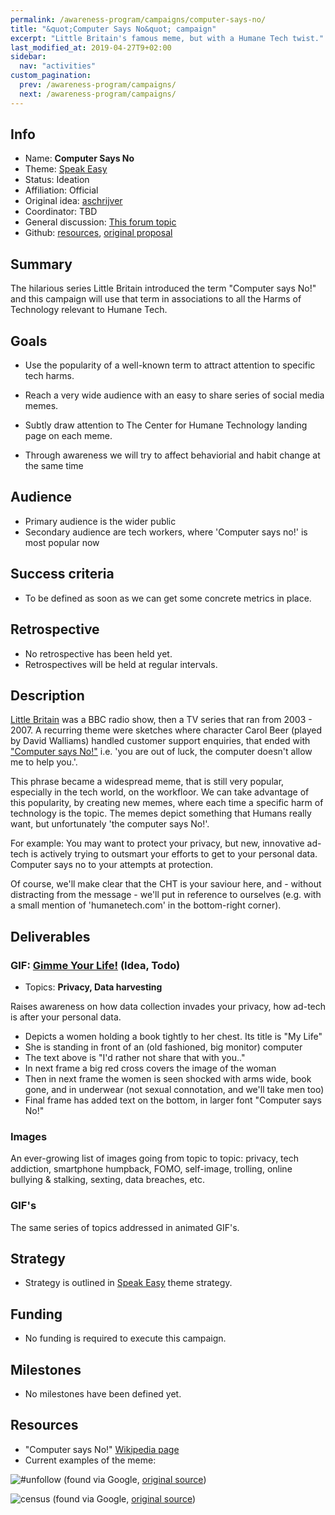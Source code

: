 ```yaml
---
permalink: /awareness-program/campaigns/computer-says-no/
title: "&quot;Computer Says No&quot; campaign"
excerpt: "Little Britain's famous meme, but with a Humane Tech twist."
last_modified_at: 2019-04-27T9+02:00
sidebar:
  nav: "activities"
custom_pagination:
  prev: /awareness-program/campaigns/
  next: /awareness-program/campaigns/
---
```


<!-- Please fill in the information below each header according to the instructions.

       - Do NOT remove section headers. Instead add the placeholder text if the section is not needed.
       - You can leave the comments. They can be helpful when editing the issue later on.
       - Replace brackets with appropriate information (unless part of a link), leaving formatting intact.
       - The non-comments texts below provide examples, unless they are placeholder text

    Note: You will not be wasting your time documenting all this. The information in this issue
          should be copied to the Campaign README.md after your feedback is incorporated.
-->

## Info 

<!-- Provide short name that reflects the gist of the campaign, used as working title.
      Also add the link to community forum topic that is used for general discussion. -->

- Name: **Computer Says No**
- Theme: [Speak Easy](/awareness-program/campaign-themes/speak-easy/)
- Status: Ideation
- Affiliation: Official
- Original idea: [aschrijver](https://community.humanetech.com/u/aschrijver/summary) 
- Coordinator: TBD
- General discussion: [This forum topic](https://community.humanetech.com/t/2845)
- Github: [resources](https://github.com/humanetech-community/awareness-program/tree/master/campaigns/computer-says-no), [original proposal](https://github.com/humanetech-community/awareness-program/issues/28)

## Summary 

<!-- Clear and concise explanation in 1-3 lines of text. -->

The hilarious series Little Britain introduced the term "Computer says No!" and this campaign will use that term in associations to all the Harms of Technology relevant to Humane Tech.

## Goals

<!-- Bullet list of the intended effects of the campaign, separated by empty lines. -->

- Use the popularity of a well-known term to attract attention to specific tech harms.

- Reach a very wide audience with an easy to share series of social media memes.

- Subtly draw attention to The Center for Humane Technology landing page on each meme.

- Through awareness we will try to affect behaviorial and habit change at the same time

## Audience

<!-- The demographic audience the campaign is targeted to. -->

- Primary audience is the wider public
- Secondary audience are tech workers, where 'Computer says no!' is most popular now

## Success criteria

<!-- (optional) Bullet list detailing how success is measured. -->

- To be defined as soon as we can get some concrete metrics in place.

## Retrospective

<!-- (optional) Analysis of results after campaign has ended, to see if success criteria were met, and to learn lessons for future campaigns. Use the placeholder text is no retrospective was held yet. Add a date indicator if possible (e.g. 'after 3 months', '24-11-2018'). -->

- No retrospective has been held yet.
- Retrospectives will be held at regular intervals.

## Description

<!-- A longer, more elaborate description (one or more paragraphs of text) -->

[Little Britain](https://en.wikipedia.org/wiki/Little_Britain) was a BBC radio show, then a TV series that ran from 2003 - 2007. A recurring theme were sketches where character Carol Beer (played by David Walliams) handled customer support enquiries, that ended with ["Computer says No!"](https://en.wikipedia.org/wiki/Computer_says_no) i.e. 'you are out of luck, the computer doesn't allow me to help you.'.

This phrase became a widespread meme, that is still very popular, especially in the tech world, on the workfloor. We can take advantage of this popularity, by creating new memes, where each time a specific harm of technology is the topic. The memes depict something that Humans really want, but unfortunately 'the computer says No!'.

For example: You may want to protect your privacy, but new, innovative ad-tech is actively trying to outsmart your efforts to get to your personal data. Computer says no to your attempts at protection.

Of course, we'll make clear that the CHT is your saviour here, and - without distracting from the message - we'll put in reference to ourselves (e.g. with a small mention of 'humanetech.com' in the bottom-right corner).

## Deliverables

<!-- Sub-headers with the planned deliverables and their summaries. Update this later to reflect changes.  The second sub-header gives an example. -->

### GIF: [Gimme Your Life!](#) (Idea, Todo)

- Topics: **Privacy, Data harvesting**

Raises awareness on how data collection invades your privacy, how ad-tech is after your personal data.

- Depicts a women holding a book tightly to her chest. Its title is "My Life"
- She is standing in front of an (old fashioned, big monitor) computer
- The text above is "I'd rather not share that with you.."
- In next frame a big red cross covers the image of the woman
- Then in next frame the women is seen shocked with arms wide, book gone, and in underwear (not sexual connotation, and we'll take men too)
- Final frame has added text on the bottom, in larger font "Computer says No!"

### Images

An ever-growing list of images going from topic to topic: privacy, tech addiction, smartphone humpback, FOMO, self-image, trolling, online bullying & stalking, sexting, data breaches, etc.

### GIF's

The same series of topics addressed in animated GIF's.

## Strategy

<!-- Outline the (draft) strategy required to attain the success criteria (one or more paragraphs of text, use formatting - like lists - where appropriate). Use this placeholder text if this section is not needed:

- This campaign does not require a strategy. Strategy is defined on the Theme, or in Deliverables.
 -->

- Strategy is outlined in [Speak Easy](/awareness-program/campaign-themes/speak-easy/#strategy) theme strategy.

## Funding

<!-- (optional) Financial requirements, required budget, ways to obtain funds (keep it short, couple of paragraphs, some bullets). If necessary link to separate detailed funding document. Use the placeholder text if no funding is required. -->

- No funding is required to execute this campaign. 

## Milestones

<!-- (optional) Bullet list of past and future milestones for the campaign. Or placeholder bullet "No milestones have been defined." -->

- No milestones have been defined yet.

## Resources

<!-- (optional) Links to relevant folders, files and external information, or leave the placeholder text. -->

- "Computer says No!" [Wikipedia page](https://en.wikipedia.org/wiki/Computer_says_no)
- Current examples of the meme:

![#unfollow](https://scontent-dfw5-1.cdninstagram.com/vp/0780bfb600b773a79a02f136bdfabade/5C3FB4B0/t51.2885-15/e35/s480x480/41085301_333240914113559_1424609231741331940_n.jpg)
(found via Google, [original source](https://www.webstagram.pro/computersaysno))

![census](https://i.imgflip.com/18npfb.jpg)
(found via Google, [original source](https://imgflip.com/memegenerator/75007088/Carol-Beer-Computer-Says-No-Little-Britian))